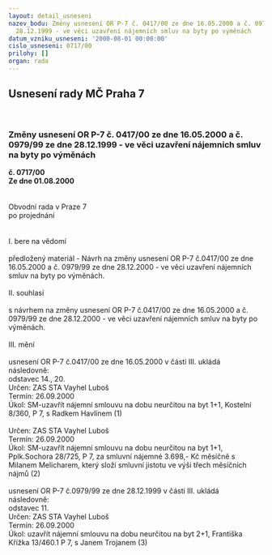 ```yaml
---
layout: detail_usneseni
nazev_bodu: Změny usnesení OR P-7 č. 0417/00 ze dne 16.05.2000 a č. 0979/99 ze dne
  28.12.1999 - ve věci uzavření nájemních smluv na byty po výměnách
datum_vzniku_usneseni: '2000-08-01 00:00:00'
cislo_usneseni: 0717/00
prilohy: []
organ: rada
---
```

<div id="ucUsn_pList" class="usn">
	<span><h2>Usnesení rady MČ Praha 7 </h2>
<br></span><div class="standBody">
<span><h3>Změny usnesení OR P-7 č. 0417/00 ze dne 16.05.2000 a č. 0979/99 ze dne 28.12.1999 - ve věci uzavření nájemních smluv na byty po výměnách</h3></span><div class="center">
		<strong>č. 0717/00</strong><br>
	</div>
<div class="center">
		<strong>Ze dne 01.08.2000</strong><br><br>
	</div>     <br>Obvodní rada v Praze 7<br>po projednání<br><br><br>I.	bere na vědomí<br><br> předložený materiál - Návrh na změny usnesení OR P-7 č.0417/00 ze dne 16.05.2000 a č. 0979/99 ze dne 28.12.2000 - ve věci uzavření nájemních smluv na byty po výměnách.<br><br>II.	souhlasí <br><br>s návrhem na změny usnesení OR P-7 č.0417/00 ze dne 16.05.2000 a č. 0979/99 ze dne 28.12.2000 - ve věci uzavření nájemních smluv na byty po výměnách.<br><br>III.	mění<br> <br>usnesení OR P-7 č.0417/00 ze dne 16.05.2000 v části III. ukládá <br>následovně:<br>odstavec 14., 20.<br> Určen:	     	ZAS STA Vayhel Luboš<br>Termín: 26.09.2000<br>Úkol:	SM-uzavřít nájemní smlouvu na dobu neurčitou na byt 1+1, Kostelní 8/360, P 7, s Radkem Havlínem  (1)<br> <br> Určen:	     	ZAS STA Vayhel Luboš<br>Termín: 26.09.2000<br>Úkol:	SM-uzavřít nájemní smlouvu na dobu neurčitou na byt 1+1, Pplk.Sochora 28/725, P 7, za smluvní nájemné 3.698,- Kč  měsíčně s Milanem Melicharem, který složí smluvní jistotu ve výši třech měsíčních nájmů  (2)  <br> <br>usnesení OR P-7 č.0979/99 ze dne 28.12.1999 v části III. ukládá<br>následovně:<br>odstavec 11.<br> Určen:	     	ZAS STA Vayhel Luboš<br>Termín: 26.09.2000<br>Úkol:	uzavřít nájemní smlouvu na dobu neurčitou na byt 2+1, Františka Křížka 13/460.1 P 7, s Janem Trojanem  (3)<br>  </div>
</div>